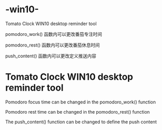 # -win10-

Tomato Clock WIN10 desktop reminder tool

pomodoro_work()  函数内可以更改番茄专注时间

pomodoro_rest()  函数内可以更改番茄休息时间

push_content()   函数内可以更改定义推送内容

# Tomato Clock WIN10 desktop reminder tool

Pomodoro focus time can be changed in the pomodoro_work() function

Pomodoro rest time can be changed in the pomodoro_rest() function

The push_content() function can be changed to define the push content
